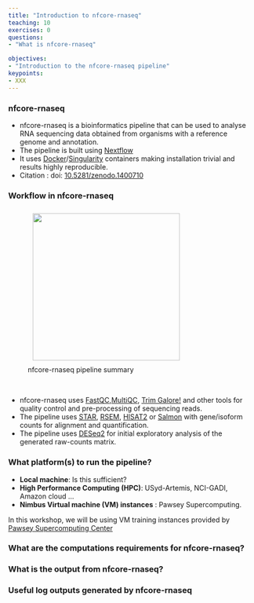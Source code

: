 ```yaml
---
title: "Introduction to nfcore-rnaseq"
teaching: 10
exercises: 0
questions:
- "What is nfcore-rnaseq"

objectives:
- "Introduction to the nfcore-rnaseq pipeline"
keypoints:
- XXX
---
```


### nfcore-rnaseq

- nfcore-rnaseq is a bioinformatics pipeline that can be used to analyse RNA sequencing data obtained from organisms with a reference genome and annotation.
- The pipeline is built using [Nextflow](https://www.nextflow.io/)
-  It uses [Docker](https://www.docker.com/)/[Singularity](https://sylabs.io/) containers making installation trivial and results highly reproducible. 
-  Citation : doi: [10.5281/zenodo.1400710](https://doi.org/10.5281/zenodo.1400710)

### Workflow in nfcore-rnaseq

<figure>
  <img src="{{ page.root }}/fig/nf-core-rnaseq_metro_map_grey.png" style="margin:10px;height:300px"/>
  <figcaption> nfcore-rnaseq pipeline summary </figcaption>
</figure><br>

- nfcore-rnaseq uses [FastQC](https://www.bioinformatics.babraham.ac.uk/projects/fastqc/),[MultiQC](http://multiqc.info/), [Trim Galore!](https://www.bioinformatics.babraham.ac.uk/projects/trim_galore/) and other tools for quality control and pre-processing of sequencing reads.
- The pipeline uses [STAR](https://github.com/alexdobin/STAR), [RSEM](https://github.com/deweylab/RSEM), [HISAT2](https://ccb.jhu.edu/software/hisat2/index.shtml) or [Salmon](https://combine-lab.github.io/salmon/) with gene/isoform counts for alignment and quantification.
- The pipeline uses [DESeq2](https://bioconductor.org/packages/release/bioc/html/DESeq2.html) for initial exploratory analysis of the generated raw-counts matrix.


### What platform(s) to run the pipeline?
- **Local machine**: Is this sufficient?
- **High Performance Computing (HPC)**: USyd-Artemis, NCI-GADI, Amazon cloud ...
- **Nimbus Virtual machine (VM) instances** : Pawsey Supercomputing.  

In this workshop, we will be using VM training instances provided by [Pawsey Supercomputing Center](https://pawsey.org.au/) 

### What are the computations requirements for nfcore-rnaseq?

### What is the output from nfcore-rnaseq?

### Useful log outputs generated by nfcore-rnaseq

